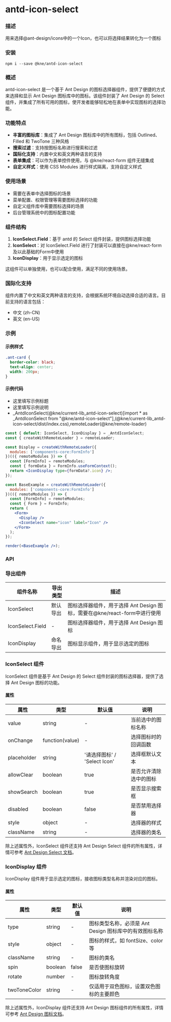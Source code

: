 
# antd-icon-select


### 描述

用来选择@ant-design/icons中的一个Icon，也可以将选择结果转化为一个图标


### 安装

```shell
npm i --save @kne/antd-icon-select
```


### 概述

antd-icon-select 是一个基于 Ant Design 的图标选择器组件，提供了便捷的方式来选择和显示 Ant Design 图标库中的图标。该组件封装了 Ant Design 的 Select 组件，并集成了所有可用的图标，使开发者能够轻松地在表单中实现图标的选择功能。

### 功能特点

- **丰富的图标库**：集成了 Ant Design 图标库中的所有图标，包括 Outlined、Filled 和 TwoTone 三种风格
- **搜索过滤**：支持按图标名称进行搜索和过滤
- **国际化支持**：内置中文和英文两种语言的支持
- **表单集成**：可以作为表单控件使用，与 @kne/react-form 组件无缝集成
- **自定义样式**：使用 CSS Modules 进行样式隔离，支持自定义样式

### 使用场景

- 需要在表单中选择图标的场景
- 菜单配置、权限管理等需要图标选择的功能
- 自定义组件库中需要图标选择的场景
- 后台管理系统中的图标配置功能

### 组件结构

1. **IconSelect.Field**：基于 antd 的 Select 组件封装，提供图标选择功能
2. **IconSelect**：对 IconSelect.Field 进行了封装可以直接在@kne/react-form及以此基础的Form中使用
3. **IconDisplay**：用于显示选定的图标

这组件可以单独使用，也可以配合使用，满足不同的使用场景。

### 国际化支持

组件内置了中文和英文两种语言的支持，会根据系统环境自动选择合适的语言。目前支持的语言包括：

- 中文 (zh-CN)
- 英文 (en-US)


### 示例


#### 示例样式

```scss
.ant-card {
  border-color: black;
  text-align: center;
  width: 200px;
}
```

#### 示例代码

- 这里填写示例标题
- 这里填写示例说明
- _AntdIconSelect(@kne/current-lib_antd-icon-select)[import * as _AntdIconSelect from "@kne/antd-icon-select"],(@kne/current-lib_antd-icon-select/dist/index.css),remoteLoader(@kne/remote-loader)

```jsx
const { default: IconSelect, IconDisplay } = _AntdIconSelect;
const { createWithRemoteLoader } = remoteLoader;

const Display = createWithRemoteLoader({
  modules: ['components-core:FormInfo']
})(({ remoteModules }) => {
  const [FormInfo] = remoteModules;
  const { formData } = FormInfo.useFormContext();
  return <IconDisplay type={formData?.icon} />;
});

const BaseExample = createWithRemoteLoader({
  modules: ['components-core:FormInfo']
})(({ remoteModules }) => {
  const [FormInfo] = remoteModules;
  const { Form } = FormInfo;
  return (
    <Form>
      <Display />
      <IconSelect name="icon" label="Icon" />
    </Form>
  );
});

render(<BaseExample />);

```


### API

### 导出组件

| 组件名称             | 导出类型 | 描述                                                 |
|------------------|------|----------------------------------------------------|
| IconSelect       | 默认导出 | 图标选择器组件，用于选择 Ant Design 图标，需要在@kne/react-form中进行使用 |
| IconSelect.Field | -    | 图标选择器组件，用于选择 Ant Design 图标                         |
| IconDisplay      | 命名导出 | 图标显示组件，用于显示选定的图标                                   |

### IconSelect 组件

IconSelect 组件是基于 Ant Design 的 Select 组件封装的图标选择器，提供了选择 Ant Design 图标的功能。

#### 属性

| 属性          | 类型              | 默认值                     | 说明          |
|-------------|-----------------|-------------------------|-------------|
| value       | string          | -                       | 当前选中的图标名称   |
| onChange    | function(value) | -                       | 选择图标时的回调函数  |
| placeholder | string          | '请选择图标' / 'Select Icon' | 选择框默认文本     |
| allowClear  | boolean         | true                    | 是否允许清除选中的图标 |
| showSearch  | boolean         | true                    | 是否显示搜索框     |
| disabled    | boolean         | false                   | 是否禁用选择器     |
| style       | object          | -                       | 选择器的样式      |
| className   | string          | -                       | 选择器的类名      |

除上述属性外，IconSelect 组件还支持 Ant Design Select
组件的所有属性，详情可参考 [Ant Design Select 文档](https://ant.design/components/select-cn/)。

### IconDisplay 组件

IconDisplay 组件用于显示选定的图标，接收图标类型名称并渲染对应的图标。

#### 属性

| 属性           | 类型      | 默认值   | 说明                                |
|--------------|---------|-------|-----------------------------------|
| type         | string  | -     | 图标类型名称，必须是 Ant Design 图标库中的有效图标名称 |
| style        | object  | -     | 图标的样式，如 fontSize、color 等          |
| className    | string  | -     | 图标的类名                             |
| spin         | boolean | false | 是否使图标旋转                           |
| rotate       | number  | -     | 图标旋转角度                            |
| twoToneColor | string  | -     | 仅适用于双色图标，设置双色图标的主要颜色              |

除上述属性外，IconDisplay 组件还支持 Ant Design
图标组件的所有属性，详情可参考 [Ant Design 图标文档](https://ant.design/components/icon-cn/)。
